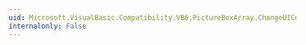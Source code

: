 ```yaml
---
uid: Microsoft.VisualBasic.Compatibility.VB6.PictureBoxArray.ChangeUICues
internalonly: False
---
```

